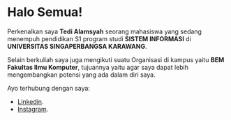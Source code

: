 # Halo Semua!

Perkenalkan saya **Tedi Alamsyah** seorang mahasiswa yang sedang menempuh pendidikan S1 program studi **SISTEM INFORMASI** di **UNIVERSITAS SINGAPERBANGSA KARAWANG**.

Selain berkuliah saya juga mengikuti suatu Organisasi di kampus yaitu **BEM Fakultas Ilmu Komputer**, tujuannya yaitu agar saya dapat lebih mengembangkan potensi yang ada dalam diri saya.

Ayo terhubung dengan saya:
* [Linkedin](https://www.linkedin.com/in/tedi-alamsyah).
* [Instagram](https://wwww.instagram.com/dyalamsyah).
